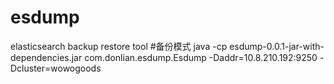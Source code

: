 esdump
======

elasticsearch backup restore tool
#备份模式
java -cp esdump-0.0.1-jar-with-dependencies.jar com.donlian.esdump.Esdump -Daddr=10.8.210.192:9250 -Dcluster=wowogoods